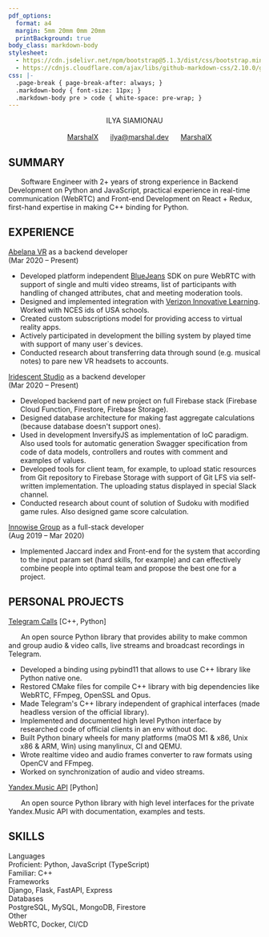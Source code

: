 ```yaml
---
pdf_options:
  format: a4
  margin: 5mm 20mm 0mm 20mm
  printBackground: true
body_class: markdown-body
stylesheet:
  - https://cdn.jsdelivr.net/npm/bootstrap@5.1.3/dist/css/bootstrap.min.css
  - https://cdnjs.cloudflare.com/ajax/libs/github-markdown-css/2.10.0/github-markdown.min.css
css: |-
  .page-break { page-break-after: always; }
  .markdown-body { font-size: 11px; }
  .markdown-body pre > code { white-space: pre-wrap; }
---
```


<center>
  <p class="text-center fs-1 mb-0">ILYA SIAMIONAU</p>
  <span class="mx-1">
    <img class="align-middle" src="simple-icons/icons/github.svg" height="16"/> 
    <a href="https://github.com/MarshalX">MarshalX</a>
  </span>
  <span class="mx-1">
    <img class="align-middle" src="simple-icons/icons/maildotru.svg" height="16"/> 
    <a href="mailto:ilya@marshal.dev">ilya@marshal.dev</a>
  </span>
  <span class="mx-1">
    <img class="align-middle" src="simple-icons/icons/linkedin.svg" height="16"/> 
    <a href="https://www.linkedin.com/in/marshalx/">MarshalX</a>
  </span>
</center>

<h2>SUMMARY</h2>

<p style="text-indent: 25px;">Software Engineer with 2+ years of strong experience in Backend Development on Python and JavaScript, practical experience in real-time communication (WebRTC) and Front-end Development on React + Redux, first-hand expertise in making C++ binding for Python.</p>

<h2>EXPERIENCE</h2>

<div class="row d-flex justify-content-between align-items-center">
  <div class="col text-start">
    <a href="https://abelanavr.com/" class="fs-6">Abelana VR</a>
    <span>as a backend developer</span>
  </div>
  <div class="col text-end">(Mar 2020 – Present)</div>
</div>

<ul>
  <li>Developed platform independent <a href="https://www.bluejeans.com/">BlueJeans</a> SDK on pure WebRTC with support of single and multi video streams, list of participants with handling of changed attributes, chat and meeting moderation tools.</li>
  <li>Designed and implemented integration with <a href="https://www.verizon.com/learning">Verizon Innovative Learning</a>. Worked with NCES ids of USA schools.</li>
  <li>Created custom subscriptions model for providing access to virtual reality apps.</li>
  <li>Actively participated in development the billing system by played time with support of many user`s devices.</li>
  <li>Conducted research about transferring data through sound (e.g. musical notes) to pare new VR headsets to accounts.</li>
</ul>


<div class="row d-flex justify-content-between align-items-center">
  <div class="col text-start">
    <a href="https://www.iridescent.studio/" class="fs-6">Iridescent Studio</a>
    <span>as a backend developer</span>
  </div>
  <div class="col text-end">(Mar 2020 – Present)</div>
</div>

<ul>
  <li>Developed backend part of new project on full Firebase stack (Firebase Cloud Function, Firestore, Firebase Storage).</li>
  <li>Designed database architecture for making fast aggregate calculations (because database doesn't support ones).</li>
  <li>Used in development InversifyJS as implementation of IoC paradigm. Also used tools for automatic generation Swagger specification from code of data models, controllers and routes with comment and examples of values.</li>
  <li>Developed tools for client team, for example, to upload static resources from Git repository to Firebase Storage with support of Git LFS via self-written implementation. The uploading status displayed in special Slack channel.</li>
  <li>Conducted research about count of solution of Sudoku with modified game rules. Also designed game score calculation.</li>
</ul>


<div class="row d-flex justify-content-between align-items-center">
  <div class="col text-start">
    <a href="https://innowise-group.com/" class="fs-6">Innowise Group</a>
    <span>as a full-stack developer</span>
  </div>
  <div class="col text-end">(Aug 2019 – Mar 2020)</div>
</div>

<ul>
  <li>Implemented Jaccard index and Front-end for the system that according to the input param set (hard skills, for example) and can effectively combine people into optimal team and propose the best one for a project.</li>
</ul>

<h2>PERSONAL PROJECTS</h2>

<div class="d-flex align-items-center g-3">
  <a class="fs-6 me-1" href="https://github.com/MarshalX/tgcalls">Telegram Calls</a>
  <span>[C++, Python]</span>
</div>

<p class="mb-1" style="text-indent: 25px;">An open source Python library that provides ability to make common and group audio & video calls, live streams and broadcast recordings in Telegram.</p>
<ul>
  <li>Developed a binding using pybind11 that allows to use C++ library like Python native one.</li>
  <li>Restored CMake files for compile C++ library with big dependencies like WebRTC, FFmpeg, OpenSSL and Opus.</li>
  <li>Made Telegram's C++ library independent of graphical interfaces (made headless version of the official library).</li>
  <li>Implemented and documented high level Python interface by researched code of official clients in an env without doc.</li>
  <li>Built Python binary wheels for many platforms (maOS M1 & x86, Unix x86 & ARM, Win) using manylinux, CI and QEMU.</li>
  <li>Wrote realtime video and audio frames converter to raw formats using OpenCV and FFmpeg.</li>
  <li>Worked on synchronization of audio and video streams.</li>
</ul>


<div class="d-flex align-items-center g-3">
  <a class="fs-6 me-1" href="https://github.com/MarshalX/yandex-music-api">Yandex.Music API</a>
  <span>[Python]</span>
</div>

<p class="mb-1" style="text-indent: 25px;">An open source Python library with high level interfaces for the private Yandex.Music API with documentation, examples and tests.</p>

<h2>SKILLS</h2>

<div class="row">
  <div class="col-2 fw-bold">Languages</div>
  <div class="col-auto">
    <span class="fw-bold">Proficient: </span>
    <span>Python, JavaScript (TypeScript)</span>
    <br>
    <span class="fw-bold">Familiar: </span>
    <span>C++</span>
  </div>
</div>

<div class="row">
  <div class="col-2 fw-bold">Frameworks</div>
  <div class="col-auto">Django, Flask, FastAPI, Express</div>
</div>

<div class="row">
  <div class="col-2 fw-bold">Databases</div>
  <div class="col-auto">PostgreSQL, MySQL, MongoDB, Firestore</div>
</div>

<div class="row">
  <div class="col-2 fw-bold">Other</div>
  <div class="col-auto">WebRTC, Docker, CI/CD</div>
</div>
